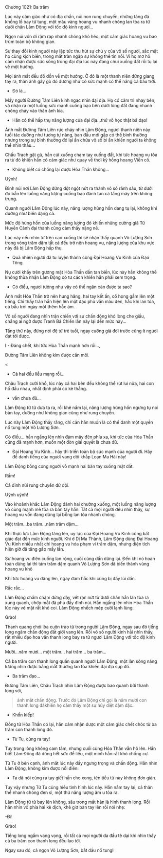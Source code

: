 




Chương 1021: Ba trăm


Lúc này câm giác như có địa chấn, núi non rung chuyển, những tảng đá khổng lồ bay tứ tung, một màu vàng hoang vu nhanh chóng lan tỏa ra từ dưới chân Lâm Động với tốc độ kinh người...

Ngọn núi vốn dĩ rậm rạp nhanh chóng khô héo, một cảm giác hoang vu bao trùm toàn bộ không gian.

Sự thay đổi kinh người này lập tức thu hút sự chú y của vô số người, sắc mặt họ cũng kịch biến, trong mắt tràn ngập sự không thế tin nổi. Vi họ mơ hồ cảm nhận được sức sống trong đại địa lúc này đang chui xuống đất rồi tụ lại về một hướng.

Mọi ánh mắt đều đổ dồn về một hướng. Ở đó là một thanh niên đứng giang tay ra, thân ảnh gầy gò đó dường như có sức mạnh có thể nâng cả bầu trời.

- Đó là...

Mấy người Đường Tâm Liên kinh ngạc nhìn đại địa. Họ có cảm tri nhạy bén, và nhận ra một luồng sức mạnh cuồng bạo bên dưới lòng đất đang nhanh chóng chảy vào thân ảnh kia.

- Hắn có thể hấp thụ năng lượng của đại địa...thứ võ học thật bá dạo!

Ánh mắt Đường Tâm Liên rực cháy nhìn Lâm Động, người thanh niên này tuổi tác dường như tương tự nàng, ban đầu mới gặp có thể bình thường nhưng trong sự bình thường đó lại ẩn chứa vô số bí ẩn khiến người ta không thể nhìn thấu...

Chầu Trạch gật gù, hắn cúi xuống chạm tay xuống đất, khí tức hoang vu tỏa ra từ đó khiến hắn có cảm giác như quay về thời kỳ hồng hoang Viễn cổ.

- Không biết có chống lại được Hỏa Thần không...

Uỳnh!

Đỉnh núi nơi Lâm Động đứng đột ngột nứt ra thành vô số rãnh sâu, từ dưới đó bắn lên luồng năng lượng cuồng bạo đánh tan cả tầng mây trên không trung.

Quanh người Lâm Động lúc này, năng lượng hùng hồn dang tụ lại, không khí dường như biến dạng cả.

Mức độ hùng hồn của luồng năng lượng đó khiến những cường giả Tử Huyền Cảnh đại thành cũng cảm thấy nặng nề.

Lúc này nếu nhìn từ trên cao xuống thì sẽ nhận thấy quanh Vô Lượng Sơn trong vòng trăm dặm tất cả đều trở nên hoang vu, năng lượng của khu vực này đã bị Lâm Động hấp thụ.

- Quả nhiên ngươi đã tu luyện thành công Đại Hoang Vu Kinh của Đạo Tông.

Nụ cười khẩy trên gương mặt Hỏa Thần dần tan biến, lúc này hắn không thể không thừa nhận Lâm Động có tư cách khiến hắn phải xem trọng.

- Có điều, ngươi tưởng như vậy có thể ngăn càn được ta sao?

Ánh mắt Hỏa Thần trở nên hung hăng, hai tay kết ấn, cổ họng gầm lên một tiếng. Chỉ thấy trán hắn hiện lên một đạo phù văn màu đen, hắc khí lan tỏa, cả bầu trời ngày một thêm hắc ám.

Vô số người đang nhìn trận chiến với sự chấn động khó lòng che giấu, chẳng ai ngờ được Tranh Bá Chiến lần này lại đến mức này...

Tầng thứ này, đừng nói đệ tử trẻ tuổi, ngay cường giả đời trước cũng ít người đạt tới được.

I - Đáng chết, khí tức Hỏa Thần mạnh hơn rồi...,

Đường Tâm Liên không kìm được cắn môi.

<

- Cả hai đều liều mạng rồi...

Châu Trạch cười khổ, lúc này cả hai bên đều không thể rút lui nữa, hai con hổ đấu nhau, nhất định phải có kẻ thắng.

- vẫn chưa đủ...

Lâm Động từ từ dưa ta ra, rồi khẽ nắm lại, năng lượng hùng hồn ngưng tụ noi bàn tay, dường như không gian cũng như rung chuyển.

Lúc này Lâm Động thấy rằng, chỉ cần hắn muốn là có thể đanh một quyền nổ tung một Vô Lượng Sơn.

Có điều... hắn ngẩng lên nhìn đám mây đên phía xa, khí tức của Hỏa Thần cũng đã mạnh hơn, muốn một đòn giải quyết là chưa đủ.

- Đại Hoang Vu Kinh... hãy thì triển toàn bộ sức mạnh của ngươi đi. Hãy để danh tiếng của ngươi vang dội khắp Loạn Ma Hải này!

Lâm Động bỗng cong người vỗ mạnh hai bàn tay xuống mặt đất.

Rầm!

Cả đỉnh núi rung chuyển dữ dội.

Uỳnh uỳnh!

Vào khoảnh khắc Lâm Động đánh hai chưởng xuống, một luồng năng lượng vô cùng mạnh mẽ tỏa ra bàn tay hắn. Tất cả mọi người đều nhìn thấy, sự hoang vu vốn đang dừng lại bỗng lan tỏa nhanh chóng.

Một trăm...ba trăm...năm trăm dặm...

Khi thực lực Lâm Động tăng lên, uy lực của Đại Hoang Vu Kinh cũng bất giác đạt đến mức kinh người. Khi ở Dị Ma Thành, Lâm Động dùng Đại Hoang Vu Kinh nhiều nhất chỉ hoang vu hóa phạm vi trăm dặm, nhưng diện tích hiện giờ đã tăng gấp mấy lần.

Sự hoang vu điên cuồng lan rộng, cuối cùng dần dừng lại. Đến khi nó hoàn toàn dừng lại thì tám trăm dặm quanh Vô Lượng Sơn dã biến thành vùng hoang vu khô

Khí tức hoang vu dâng lên, ngay đám hắc khí cũng bị đầy lùi dần.

Rắc rắc...

Lâm Động chầm chậm đứng dậy, vết rạn nứt từ dưới chân hắn lan tỏa ra xung quanh, chớp mắt đã phủ đầy đỉnh núi. Hắn ngẩng lên nhìn Hỏa Thần lúc này vẻ mặt rất khó coi. Lâm Động nhếch mép cười lạnh lùng.

Grào!

Thanh quang chói lòa cuộn trào từ trong người Lâm Động, ngay sau đó tiếng long ngâm chấn động đất giời vang lên. Rồi vô số người kinh hãi nhìn thấy, rất nhiều đạo hoa văn thanh long bay ra từ người Lâm Động với tốc độ kinh người.

Mười...năm mươi... một trăm... hai trăm... ba trăm...

Cả ba trăm con thanh long quấn quanh người Lâm Động, một làn sóng năng lượng nhìn được bằng mắt thường lan tỏa khiến đại địa sụp đồ.

- Ba trăm đạo...

Đường Tâm Liên, Châu Trạch nhìn Lâm Động được bao quanh bởi thanh long với,

> ánh mắt chấn động. Trước đó Lâm Động chỉ gọi là năm mươi con thanh long đãkhiến họ cảm thấy một sự hủy diệt đậm đặc.

- Khốn kiếp!

Đồng tử Hỏa Thần có lại, hắn cảm nhận dược một cảm giác chết chóc từ ba trăm con thanh long đó.

- Từ Tu, cùng ra tay!

Tuy trong lòng không cam tâm, nhưng cuối cùng Hỏa Thần vẫn hô lên. Hắn biết Lâm Động đã dùng hết sức để liều, một mình hắn rất khó chống cự.

Từ Tu ở bên cạnh, ánh mắt lúc này đầy ngưng trọng và chấn động. Hắn nhìn Lâm Động, không kìm được nổi điên:

- Ta dã nói cùng ra tay giết hắn cho xong, tên tiểu tử này không đơn giản.

Tuy vậy nhưng Từ Tu cũng hiểu tình hình lúc này. Hắn nắm tay lại, cả thân thể nhanh chóng đen sì, một thứ năng lượng âm u tỏa ra.

Lâm Động từ từ bay lên không, sâu trong mắt hắn là hình thanh long. Rồi hắn nhìn vồ phía hai kẻ địch, khẽ giơ bàn tay lên rồi nói nhẹ:

-Đi!

Grào!

Tiếng long ngầm vang vọng, rồi tất cả mọi người da đầu tê dại khi nhìn thấy cả ba trăm con thanh long đều lao tới.

Ngay sau đó, cả ngọn Vô Lượng Sơn, bắt đầu nổ tung!




